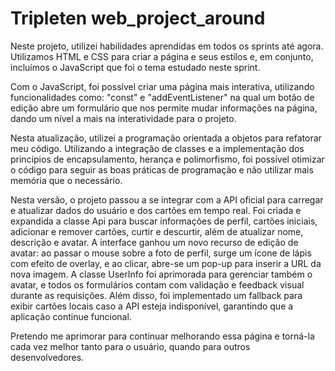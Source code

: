 # Tripleten web_project_around

Neste projeto, utilizei habilidades aprendidas em todos os sprints até agora. Utilizamos HTML e CSS para criar a página e seus estilos e, em conjunto, incluímos o JavaScript que foi o tema estudado neste sprint.

Com o JavaScript, foi possível criar uma página mais interativa, utilizando funcionalidades como: "const" e "addEventListener" na qual um botão de edição abre um formulário que nos permite mudar informações na página, dando um nível a mais na interatividade para o projeto.

Nesta atualização, utilizei a programação orientada a objetos para refatorar meu código. Utilizando a integração de classes e a implementação dos princípios de encapsulamento, herança e polimorfismo, foi possível otimizar o código para seguir as boas práticas de programação e não utilizar mais memória que o necessário.

Nesta versão, o projeto passou a se integrar com a API oficial para carregar e atualizar dados do usuário e dos cartões em tempo real. Foi criada e expandida a classe Api para buscar informações de perfil, cartões iniciais, adicionar e remover cartões, curtir e descurtir, além de atualizar nome, descrição e avatar. A interface ganhou um novo recurso de edição de avatar: ao passar o mouse sobre a foto de perfil, surge um ícone de lápis com efeito de overlay, e ao clicar, abre-se um pop-up para inserir a URL da nova imagem. A classe UserInfo foi aprimorada para gerenciar também o avatar, e todos os formulários contam com validação e feedback visual durante as requisições. Além disso, foi implementado um fallback para exibir cartões locais caso a API esteja indisponível, garantindo que a aplicação continue funcional.

Pretendo me aprimorar para continuar melhorando essa página e torná-la cada vez melhor tanto para o usuário, quando para outros desenvolvedores.
